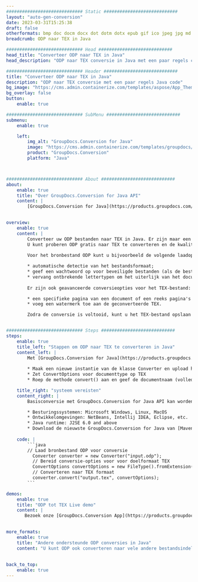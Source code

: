 ```yaml
---
############################# Static ############################
layout: "auto-gen-conversion"
date: 2023-03-31T15:25:38
draft: false
otherformats: bmp doc docm docx dot dotm dotx epub gif ico jpeg jpg md odt ott pdf png psd rtf tex tif tiff txt xps
breadcrumb: ODP naar TEX in Java

############################# Head ############################
head_title: "Converteer ODP naar TEX in Java"
head_description: "ODP naar TEX conversie in Java met een paar regels code. Converteer meer dan 160 bestandsindelingen met de GroupDocs-documentconversie-API voor Java"

############################# Header ############################
title: "Converteer ODP naar TEX in Java"
description: "ODP naar TEX conversie met een paar regels Java code"
bg_image: "https://cms.admin.containerize.com/templates/aspose/App_Themes/V3/images/bg/header1.png"
bg_overlay: false
button:
    enable: true

############################# SubMenu ############################
submenu:
    enable: true

    left:
        img_alt: "GroupDocs.Conversion for Java"
        image: "https://cms.admin.containerize.com/templates/groupdocs/images/product-logos/90x90-noborder/groupdocs-conversion-java.png"
        product: "GroupDocs.Conversion"
        platform: "Java"



############################# About ############################
about:
    enable: true
    title: "Over GroupDocs.Conversion for Java API"
    content: |
        [GroupDocs.Conversion for Java](https://products.groupdocs.com/conversion/java/) is een geavanceerde conversie-API voor bestandsindelingen voor het converteren tussen populaire afbeeldings- en documentindelingen zoals Microsoft Office, OpenDocument, PDF, HTML, e-mail, CAD. en nog veel meer met slechts een paar regels code. De native API detecteert automatisch de formaten van de originele documenten en biedt veel opties voor het aanpassen van de geconverteerde documenten. Naast de functie om informatie uit een document te extraheren, ondersteunt het standaard ook het cachen van de conversieresultaten naar de lokale schijf. Elk type cacheopslag kan echter worden ondersteund door de juiste interfaces te implementeren - Amazon S3, Dropbox, Google Drive, Windows Azure, Reddis of andere.
    

overview:
    enable: true
    content: |
        Converteer uw ODP bestanden naar TEX in Java. Er zijn maar een paar regels Java code nodig op elk platform naar keuze, zoals Windows, Linux, macOS.
        U kunt proberen ODP gratis naar TEX te converteren en de kwaliteit van de conversieresultaten te evalueren. Naast eenvoudige scripts voor bestandsconversie, kunt u meer geavanceerde opties proberen voor het laden van het ODP-bronbestand en het opslaan van de TEX-uitvoer. 
        
        Voor het bronbestand ODP kunt u bijvoorbeeld de volgende laadopties gebruiken:

        * automatische detectie van het bestandsformaat;
        * geef een wachtwoord op voor beveiligde bestanden (als de bestandsindeling dit ondersteunt);
        * vervang ontbrekende lettertypen om het uiterlijk van het document te behouden.
        
        Er zijn ook geavanceerde conversieopties voor het TEX-bestand:

        * een specifieke pagina van een document of een reeks pagina's converteren;
        * voeg een watermerk toe aan de geconverteerde TEX.

        Zodra de conversie is voltooid, kunt u het TEX-bestand opslaan in uw lokale bestandspad of in opslag van derden, zoals FTP, Amazon S3, Google Drive, Dropbox enz. Let op - om ODP te converteren tot TEX, hoeft u geen extra software te installeren, zoals MS Office, Open Office, Adobe Acrobat Reader etc.


############################# Steps ############################
steps:
    enable: true
    title_left: "Stappen om ODP naar TEX te converteren in Java"
    content_left: |
        Met [GroupDocs.Conversion for Java](https://products.groupdocs.com/conversion/java/) kunnen ontwikkelaars het ODP-bestand eenvoudig converteren naar TEX met een paar regels code.
        
        * Maak een nieuwe instantie van de klasse Converter en upload het bestand ODP met het volledige pad
        * Zet ConvertOptions voor documenttype op TEX
        * Roep de methode convert() aan en geef de documentnaam (volledig pad) en formaat (TEX) door als parameter

    title_right: "systeem vereisten"
    content_right: |
        Basisconversie met GroupDocs.Conversion for Java API kan worden gedaan met slechts een paar regels code. Onze API's worden ondersteund op alle belangrijke platforms en besturingssystemen. Voordat u de onderstaande code uitvoert, moet u ervoor zorgen dat de volgende vereisten op uw systeem zijn geïnstalleerd.

        * Besturingssystemen: Microsoft Windows, Linux, MacOS
        * Ontwikkelomgevingen: NetBeans, Intellij IDEA, Eclipse, etc.
        * Java runtime: J2SE 6.0 and above
        * Download de nieuwste GroupDocs.Conversion for Java van [Maven](https://repository.groupdocs.com/webapp/#/artifacts/browse/tree/General/repo/com/groupdocs/groupdocs-conversion)
         
    code: |
        ```java    
        // Laad bronbestand ODP voor conversie
          Converter converter = new Converter("input.odp");
          // Bereid conversie-opties voor voor doelformaat TEX
          ConvertOptions convertOptions = new FileType().fromExtension("tex").getConvertOptions();
          // Converteren naar TEX formaat
          converter.convert("output.tex", convertOptions);
        ```

demos:
    enable: true
    title: "ODP tot TEX Live demo"
    content: |
       Bezoek onze [GroupDocs.Conversion App](https://products.groupdocs.app/conversion/family) website en probeer ODP naar TEX conversie nu. De gratis demo heeft de volgende voordelen:
          

more_formats:
    enable: true
    title: "Andere ondersteunde ODP conversies in Java"
    content: "U kunt ODP ook converteren naar vele andere bestandsindelingen. Zie de lijst hieronder."
       
       
back_to_top:
    enable: true
---
```

